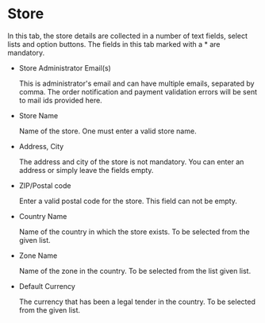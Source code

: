 # Store

In this tab, the store details are collected in a number of text fields, select lists and option buttons. The fields in this tab marked with a * are mandatory.
    
* Store Administrator Email(s)

    This is administrator's email and can have multiple emails, separated by comma. The order notification and payment validation errors will be sent to mail ids provided here.
    
* Store Name

    Name of the store. One must enter a valid store name.

* Address, City

    The address and city of the store is not mandatory. You can enter an address or simply leave the fields empty.
    
* ZIP/Postal code

    Enter a valid postal code for the store. This field can not be empty.
    
* Country Name

    Name of the country in which the store exists. To be selected from the given list.

* Zone Name

    Name of the zone in the country. To be selected from the list given list.
    
* Default Currency

    The currency that has been a legal tender in the country. To be selected from the given list.

    